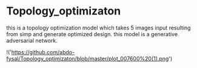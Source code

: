 # Topology_optimizaton
this is a topology optimization model which takes 5 images input resulting from simp and generate optimized design.
this model is a generative adversarial network.

!('https://github.com/abdo-fysal/Topology_optimizaton/blob/master/plot_007600%20(1).png')
